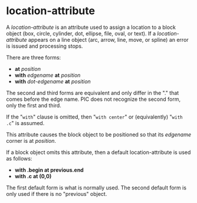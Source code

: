 # location-attribute

A *location-attribute* is an attribute used to assign a location to
a block object (box, circle, cylinder, dot, ellipse, file, oval, or text).
If a *location-attribute* appears on a line object (arc, arrow, line, move,
or spline) an error is issued and processing stops.

There are three forms:

  *  **at** *position*
  *  **with** *edgename* **at** *position*
  *  **with** *dot-edgename* **at** *position*

The second and third forms are equivalent and only differ in
the "." that comes before the edge name.  PIC does not recognize
the second form, only the first and third.

If the "`with`" clause is omitted, then "`with center`" or
(equivalently) "`with .c`" is assumed.

This attribute causes the block object to be positioned so that
its *edgename* corner is at *position*.

If a block object omits this attribute, then a default location-attribute
is used as follows:

  *  **with .begin at previous.end**
  *  **with .c at (0,0)**

The first default form is what is normally used.  The second default
form is only used if there is no "previous" object.

